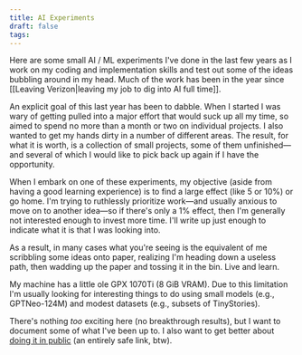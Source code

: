 ```yaml
---
title: AI Experiments
draft: false
tags:
---
```

Here are some small AI / ML experiments I've done in the last few years as I work on my coding and implementation skills and test out some of the ideas bubbling around in my head. Much of the work has been in the year since [[Leaving Verizon|leaving my job to dig into AI full time]].

An explicit goal of this last year has been to dabble. When I started I was wary of getting pulled into a major effort that would suck up all my time, so aimed to spend no more than a month or two on individual projects. I also wanted to get my hands dirty in a number of different areas. The result, for what it is worth, is a collection of small projects, some of them unfinished—and several of which I would like to pick back up again if I have the opportunity.

When I embark on one of these experiments, my objective (aside from having a good learning experience) is to find a large effect (like 5 or 10%) or go home. I'm trying to ruthlessly prioritize work—and usually anxious to move on to another idea—so if there's only a 1% effect, then I'm generally not interested enough to invest more time. I'll write up just enough to indicate what it is that I was looking into.

As a result, in many cases what you're seeing is the equivalent of me scribbling some ideas onto paper, realizing I'm heading down a useless path, then wadding up the paper and tossing it in the bin. Live and learn.

My machine has a little ole GPX 1070Ti (8 GiB VRAM). Due to this limitation I'm usually looking for interesting things to do using small models (e.g., GPTNeo-124M) and modest datasets (e.g., subsets of TinyStories).

There's nothing *too* exciting here (no breakthrough results), but I want to document some of what I've been up to. I also want to get better about [doing it in public](https://doingitinpublic.com/) (an entirely safe link, btw).